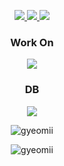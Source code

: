 <div align="center">
<![header](https://capsule-render.vercel.app/api?type=waving&color=gradient&height=300&section=header&text=Gyeomii&fontSize=90)>
</div>
<div align="center">
    <p>
        <a href="https://velog.io/@gyeomii" target="_blank">
        <img src="https://img.shields.io/badge/gyeomii_-#20C997?style=for-the/badge&logo=velog&logoColor=FFFFFF"/>
    </a>
    <a href="https://www.instagram.com/gyeomii_/" target="_blank">
        <img src="https://img.shields.io/badge/gyeomii_-003D7D?style=for-the/badge&logo=Instagram&logoColor=FFFFFF"/>
    </a>
    <a href="https://github.com/gyeomii" target="_blank">
        <img src="https://img.shields.io/badge/GitHub-181717?style=for-the/badge&logo=GitHub&logoColor=FFFFFF"/>
    </a>
    </p>
</div>
<h3 align="center">Work On</h3>
<div align="center">
    <img src="https://img.shields.io/badge/Java-007396?style=for-the-badge&logo=Java&logoColor=white"/>
</div>
<h3 align="center">DB</h3>
<div align="center">
    <img src="https://img.shields.io/badge/Oracle-F80000?style=for-the-badge&logo=Oracle&logoColor=white"/>
</div>
<div align="center">
    <p>
        <img align="center"
             src="https://github-readme-stats.vercel.app/api?username=gyeomii&show_icons=true&locale=en"
             alt="gyeomii"/>
    </p>
    <p>
        <img align="center"
             src="https://github-readme-stats.vercel.app/api/top-langs?username=gyeomii&show_icons=true&locale=en&layout=compact"
             alt="gyeomii"/>
    </p>

</div>
